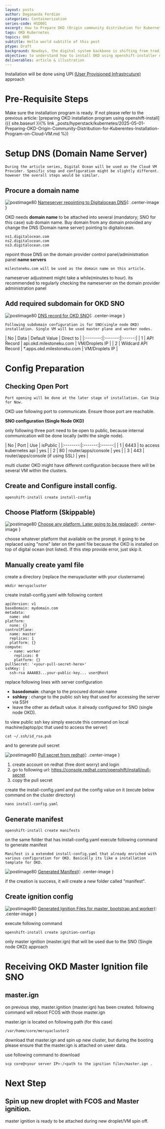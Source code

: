 ```yaml
---
layout: posts
author: Degananda Ferdian
categories: Containerization
series-code: HSD001
excerpt: How to Prepare OKD (Origin community distribution for Kubernetes) Master igintion for SNO (Single Node OKD)
tags: OKD Kubernetes
topics: OKD
subtitle: Hello world subtitle of this post
ptype: Draft
background: Nowdays, the digital system backbone is shifting from traditional VM into container (on top of VM or Baremetal) to achieve more agility, versatality, scalability and availability. 
objective: to understand how to install OKD using openshift-installer on cloud VM with UPI Approach.
deliverables: article & illustration
---
```


Installation will be done using UPI <u>(User Provisioned Infrastrcuture)</u> approach

# Pre-Requisite Steps

Make sure the installation program is ready. If not please refer to the previous article: 
[preparing OKD installation program using openshift-install]({{ site.baseurl }}{% link _posts/hyperstack/kubernetes/2025-05-01-Preparing-OKD-Origin-Community-Distribution-for-Kuberentes-Installation-Program-on-Cloud-VM.md %})

# Setup DNS (Domain Name Server)

    During the article series, Digital Ocean will be used as the Cloud VM Provider. Spesific step and configuration might be slightly different. however the overall steps would be similar.

## Procure a domain name

![postimage80](/assets/images/2025-05/ns.jpg)
[Nameserver repointing to Digitalocean DNS](/assets/images/2025-05/ns.jpg){: .center-image }

OKD needs **domain name** to be attached into  several (mandatory; SNO for this case) sub domain name. Buy domain from any domain provided any change the DNS (Domain name server) pointing to digitalocean.

    ns1.digitalocean.com
    ns2.digitalocean.com
    ns3.digitalocean.com

repoint those DNS on the domain provider control panel/administration panel **name servers**

    milestoneku.com will be used as the domain name on this article.

nameserver adjustment might take a while(minutes to hour). its recommended to regularly checking the nameserver on the domain provider administration panel 

## Add required subdomain for OKD SNO

![postimage80](/assets/images/2025-05/ns2.jpg)
[DNS record for OKD SNO](/assets/images/2025-05/ns2.jpg){: .center-image }


    Following subdomain configuration is for SNO(single node OKD) installation. Single VM will be used master plane and worker nodes.

| No | Data | Default Value | Direct to |
|:--------:|:-------:|:------:|
| 1   | API Record  | api.okd.milestoneku.com | VM/Droplets IP   | 
| 2   | Wildcard API Record  | *.apps.okd.milestoneku.com | VM/Droplets IP   |

# Config Preparation

## Checking Open Port

    Port opening will be done at the later stage of installation. Can Skip for Now.

OKD use following port to communicate. Ensure those port are reachable.

**SNO configuration (Single Node OKD)**

only following three port need to be open to public, because internal communication will be done locally (withi the single node).

| No | Port | Use | isPublic |
|:--------:|:-------:|:------:|
| 1 | 6443  | to access kubernetes api | yes   | 
| 2 | 80  | router/apps/console | yes  |
| 3 | 443  | router/apps/console (if using SSL) | yes  |

multi cluster OKD might have different configuration because there will be several VM within the clusters.

## Create and Configure install config.

    openshift-install create install-config

## Choose Platform (Skippable)

![postimage80](/assets/images/2025-05/install1.jpg)
[Choose any platform. Later going to be replaced](/assets/images/2025-05/install1.jpg){: .center-image }

choose whatever platform that available on the prompt. it going to be replaced using "none" later on the yaml file because the OKD is installed on top of digital ocean (not listed). If this step provide error, just skip it.

## Manually create yaml file

create a directory (replace the meruyacluster with your clustername)

    mkdir meruyacluster

create install-config.yaml with following content

```
apiVersion: v1
baseDomain: mydomain.com
metadata:
  name: okd
platform:
  none: {}
controlPlane:
  name: master
  replicas: 1
  platform: {}
compute:
  - name: worker
    replicas: 0
    platform: {}
pullSecret: '<your-pull-secret-here>'
sshKey: |
  ssh-rsa AAAAB3...your-public-key... user@host
```

replace following lines with server configuration
- **basedomain**: change to the procured domain name
- **sshkey** : change to the public ssh key that used for accessing the server via SSH 
- leave the other as default value. it already configured for SNO (single node OKD).

to view public ssh key simply execute this command on local machine(laptop/pc that used to access the server)

    cat ~/.ssh/id_rsa.pub

and to generate pull secret

![postimage80](/assets/images/2025-05/pullsecret.jpg)
[Pull secret from redhat](/assets/images/2025-05/pullsecret.jpg){: .center-image }


1. create account on redhat (free dont worry) and login
2. go to following url:  https://console.redhat.com/openshift/install/pull-secret
3. copy the pull secret

create the install-config.yaml and put the config value on it (excute below command on the cluster directory)

    nano install-config.yaml

## Generate manifest

    openshift-install create manifests

on the same folder that has install-config.yaml execute following command to generate manifest

    Manifest is a extended install-config.yaml that already enriched with various configuration for OKD. Basically its like a installation template for OKD.


![postimage80](/assets/images/2025-05/manifest.jpg)
[Generated Manifest](/assets/images/2025-05/manifest.jpg){: .center-image }

if the creation is success, it will create a new folder called "manifest".

## Create ignition config

![postimage80](/assets/images/2025-05/ignition.jpg)
[Generated Ignition Files for master, bootstrap and worker](/assets/images/2025-05/ignition.jpg){: .center-image }

execute following command

    openshift-install create ignition-configs

only master ignition (master.ign) that will be used due to the SNO (Single node OKD) approach

# Receiving OKD Master Ignition file SNO
## master.ign

on previous step, master.ignition (master.ign) has been created. following command will reboot FCOS with those master.ign

master.ign is located on following path (for this case)

    /var/home/core/meruyacluster2

download that master.ign and spin up new cluster, but during the booting please ensure that the master.ign is attached on useer data.

use following command to download

    scp core@<your server IP>:/<path to the ignition file>/master.ign .

# Next Step

## Spin up new droplet with FCOS and Master ignition.

master ignition is ready to be attached during new droplet/VM spin off.

